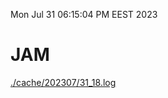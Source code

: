 Mon Jul 31 06:15:04 PM EEST 2023
# JAM
<a href='./cache/202307/31_18.log'>./cache/202307/31_18.log</a>
